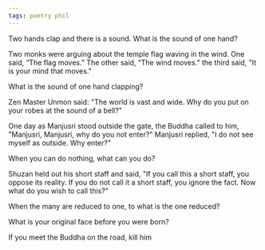 ```yaml
---
tags: poetry phil
---
```


Two hands clap and there is a sound. What is the sound of one hand?

Two monks were arguing about the temple flag waving in the wind.
One said, “The flag moves.”
The other said, “The wind moves.”
the third said, "It is your mind that moves."

What is the sound of one hand clapping?

Zen Master Unmon said: "The world is vast and wide. Why do you put on your robes at the sound of a bell?"

One day as Manjusri stood outside the gate, the Buddha called to him, "Manjusri, Manjusri, why do you not enter?" Manjusri replied, "I do not see myself as outside. Why enter?"

When you can do nothing, what can you do?

Shuzan held out his short staff and said, "If you call this a short staff, you oppose its reality. If you do not call it a short staff, you ignore the fact. Now what do you wish to call this?"

When the many are reduced to one, to what is the one reduced?

What is your original face before you were born?

If you meet the Buddha on the road, kill him

